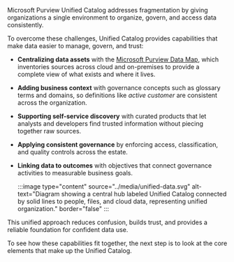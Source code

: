 Microsoft Purview Unified Catalog addresses fragmentation by giving organizations a single environment to organize, govern, and access data consistently.

To overcome these challenges, Unified Catalog provides capabilities that make data easier to manage, govern, and trust:

- **Centralizing data assets** with the [Microsoft Purview Data Map](/purview/data-map), which inventories sources across cloud and on-premises to provide a complete view of what exists and where it lives.
- **Adding business context** with governance concepts such as glossary terms and domains, so definitions like _active customer_ are consistent across the organization.
- **Supporting self-service discovery** with curated products that let analysts and developers find trusted information without piecing together raw sources.
- **Applying consistent governance** by enforcing access, classification, and quality controls across the estate.
- **Linking data to outcomes** with objectives that connect governance activities to measurable business goals.

  :::image type="content" source="../media/unified-data.svg" alt-text="Diagram showing a central hub labeled Unified Catalog connected by solid lines to people, files, and cloud data, representing unified organization."  border="false" :::

This unified approach reduces confusion, builds trust, and provides a reliable foundation for confident data use.

To see how these capabilities fit together, the next step is to look at the core elements that make up the Unified Catalog.
